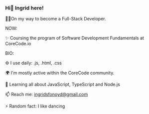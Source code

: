 ### Hi👋 Ingrid here!

👩‍💻On my way to become a Full-Stack Developer.

NOW:

✨ Coursing the program of Software Development Fundamentals at CoreCode.io


BIO:

⚙️ I use daily: .js, .html, .css

🌍 I'm mostly active within the CoreCode community.

🌱 Learning all about JavaScript, TypeScript and Node.js

📫 Reach me: ingridsfonoyd@gmail.com

⚡️ Random fact: I like dancing 
